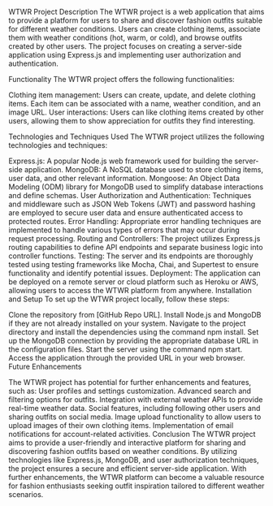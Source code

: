 
WTWR Project
Description
The WTWR project is a web application that aims to provide a platform for users to share and discover fashion outfits suitable for different weather conditions. Users can create clothing items, associate them with weather conditions (hot, warm, or cold), and browse outfits created by other users. The project focuses on creating a server-side application using Express.js and implementing user authorization and authentication.

Functionality
The WTWR project offers the following functionalities:

Clothing item management: Users can create, update, and delete clothing items. Each item can be associated with a name, weather condition, and an image URL.
User interactions: Users can like clothing items created by other users, allowing them to show appreciation for outfits they find interesting.

Technologies and Techniques Used
The WTWR project utilizes the following technologies and techniques:

Express.js: A popular Node.js web framework used for building the server-side application.
MongoDB: A NoSQL database used to store clothing items, user data, and other relevant information.
Mongoose: An Object Data Modeling (ODM) library for MongoDB used to simplify database interactions and define schemas.
User Authorization and Authentication: Techniques and middleware such as JSON Web Tokens (JWT) and password hashing are employed to secure user data and ensure authenticated access to protected routes.
Error Handling: Appropriate error handling techniques are implemented to handle various types of errors that may occur during request processing.
Routing and Controllers: The project utilizes Express.js routing capabilities to define API endpoints and separate business logic into controller functions.
Testing: The server and its endpoints are thoroughly tested using testing frameworks like Mocha, Chai, and Supertest to ensure functionality and identify potential issues.
Deployment: The application can be deployed on a remote server or cloud platform such as Heroku or AWS, allowing users to access the WTWR platform from anywhere.
Installation and Setup
To set up the WTWR project locally, follow these steps:

Clone the repository from [GitHub Repo URL].
Install Node.js and MongoDB if they are not already installed on your system.
Navigate to the project directory and install the dependencies using the command npm install.
Set up the MongoDB connection by providing the appropriate database URL in the configuration files.
Start the server using the command npm start.
Access the application through the provided URL in your web browser.
Future Enhancements

The WTWR project has potential for further enhancements and features, such as:
User profiles and settings customization.
Advanced search and filtering options for outfits.
Integration with external weather APIs to provide real-time weather data.
Social features, including following other users and sharing outfits on social media.
Image upload functionality to allow users to upload images of their own clothing items.
Implementation of email notifications for account-related activities.
Conclusion
The WTWR project aims to provide a user-friendly and interactive platform for sharing and discovering fashion outfits based on weather conditions. By utilizing technologies like Express.js, MongoDB, and user authorization techniques, the project ensures a secure and efficient server-side application. With further enhancements, the WTWR platform can become a valuable resource for fashion enthusiasts seeking outfit inspiration tailored to different weather scenarios.

